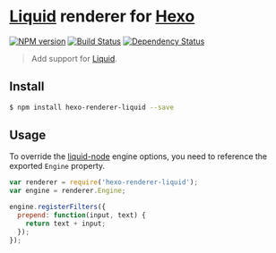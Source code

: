 # [Liquid] renderer for [Hexo]

[![NPM version][npm-image]][npm-url] [![Build Status][travis-image]][travis-url] [![Dependency Status][daviddm-image]][daviddm-url]

> Add support for [Liquid].

## Install

``` bash
$ npm install hexo-renderer-liquid --save
```

## Usage
To override the [liquid-node] engine options, you need to reference the exported `Engine` property.

``` javascript
var renderer = require('hexo-renderer-liquid');
var engine = renderer.Engine;

engine.registerFilters({
  prepend: function(input, text) {
    return text + input;
  });
});
```

[Liquid]: https://github.com/Shopify/liquid
[liquid-node]: https://github.com/sirlantis/liquid-node
[Hexo]: http://hexo.io/
[npm-image]: https://badge.fury.io/js/hexo-renderer-liquid.svg
[npm-url]: https://npmjs.org/package/hexo-renderer-liquid
[travis-image]: https://travis-ci.org/winstonjs/hexo-renderer-liquid.svg?branch=master
[travis-url]: https://travis-ci.org/winstonjs/hexo-renderer-liquid
[daviddm-image]: https://david-dm.org/winstonjs/hexo-renderer-liquid.svg?theme=shields.io
[daviddm-url]: https://david-dm.org/winstonjs/hexo-renderer-liquid
